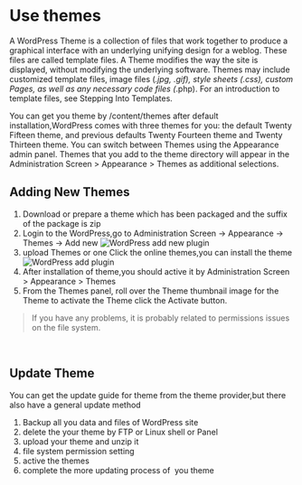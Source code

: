 # Use themes

A WordPress Theme is a collection of files that work together to produce a graphical interface with an underlying unifying design for a weblog. These files are called template files. A Theme modifies the way the site is displayed, without modifying the underlying software. Themes may include customized template files, image files (*.jpg, *.gif), style sheets (*.css), custom Pages, as well as any necessary code files (*.php). For an introduction to template files, see Stepping Into Templates.

You can get you theme by /content/themes after default installation,WordPress comes with three themes for you: the default Twenty Fifteen theme, and previous defaults Twenty Fourteen theme and Twenty Thirteen theme. You can switch between Themes using the Appearance admin panel. Themes that you add to the theme directory will appear in the Administration Screen > Appearance > Themes as additional selections.

## Adding New Themes

1. Download or prepare a theme which has been packaged and the suffix of the package is zip
2. Login to the WordPress,go to Administration Screen -> Appearance -> Themes -> Add new
   ![WordPress add new plugin](https://libs.websoft9.com/Websoft9/DocsPicture/en/wordpress/wordpress-addnewtheme-websoft9.png)
3. upload Themes or one Click the online themes,you can install the theme
   ![WordPress add plugin](https://libs.websoft9.com/Websoft9/DocsPicture/en/wordpress/wordpress-uploadtheme-websoft9.png)
4. After installation of theme,you should active it by Administration Screen > Appearance > Themes  
5. From the Themes panel, roll over the Theme thumbnail image for the Theme to activate the Theme click the Activate button.

> If you have any problems, it is probably related to permissions issues on the file system.

 
## Update Theme

You can get the update guide for theme from the theme provider,but there also have a general update method

1. Backup all you data and files of WordPress site
2. delete the your theme by FTP or Linux shell or Panel
3. upload your theme and unzip it
4. file system permission setting
5. active the themes
6. complete the more updating process of  you theme